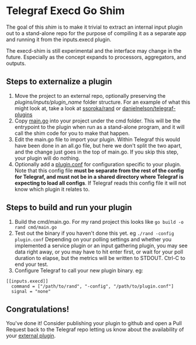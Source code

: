 # Telegraf Execd Go Shim

The goal of this _shim_ is to make it trivial to extract an internal input plugin
out to a stand-alone repo for the purpose of compiling it as a separate app and
running it from the inputs.execd plugin.

The execd-shim is still experimental and the interface may change in the future.
Especially as the concept expands to processors, aggregators, and outputs.

## Steps to externalize a plugin

1. Move the project to an external repo, optionally preserving the
  _plugins/inputs/plugin_name_ folder structure. For an example of what this might
  look at, take a look at [ssoroka/rand](https://github.com/ssoroka/rand) or
  [danielnelson/telegraf-plugins](https://github.com/danielnelson/telegraf-plugins)
1. Copy [main.go](./example/cmd/main.go) into your project under the cmd folder.
  This will be the entrypoint to the plugin when run as a stand-alone program, and
  it will call the shim code for you to make that happen.
1. Edit the main.go file to import your plugin. Within Telegraf this would have
  been done in an all.go file, but here we don't split the two apart, and the change
  just goes in the top of main.go. If you skip this step, your plugin will do nothing.
1. Optionally add a [plugin.conf](./example/cmd/plugin.conf) for configuration
  specific to your plugin. Note that this config file **must be separate from the
  rest of the config for Telegraf, and must not be in a shared directory where
  Telegraf is expecting to load all configs**. If Telegraf reads this config file
  it will not know which plugin it relates to.

## Steps to build and run your plugin

1. Build the cmd/main.go. For my rand project this looks like `go build -o rand cmd/main.go`
1. Test out the binary if you haven't done this yet. eg `./rand -config plugin.conf`
  Depending on your polling settings and whether you implemented a service plugin or
  an input gathering plugin, you may see data right away, or you may have to hit enter
  first, or wait for your poll duration to elapse, but the metrics will be written to
  STDOUT. Ctrl-C to end your test.
1. Configure Telegraf to call your new plugin binary. eg:

```
[[inputs.execd]]
  command = ["/path/to/rand", "-config", "/path/to/plugin.conf"]
  signal = "none"
```

## Congratulations!

You've done it! Consider publishing your plugin to github and open a Pull Request
back to the Telegraf repo letting us know about the availability of your
[external plugin](https://github.com/bfg-finsa/telegraf/blob/master/EXTERNAL_PLUGINS.md).